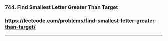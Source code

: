 ### 744. Find Smallest Letter Greater Than Target
### https://leetcode.com/problems/find-smallest-letter-greater-than-target/
---
